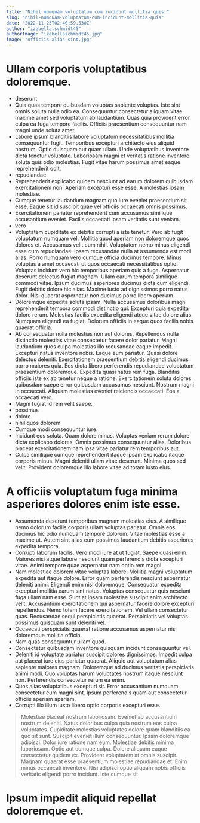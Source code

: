 ```yaml
---
title: "Nihil numquam voluptatum cum incidunt mollitia quis."
slug: "nihil-numquam-voluptatum-cum-incidunt-mollitia-quis"
date: "2022-11-23T02:40:59.530Z"
author: "izabella.schmidt45"
authorImage: "izabellaschmidt45.jpg"
image: "officiis-alias-sint.jpg"
---
```

# Ullam corporis voluptatibus doloremque.
- deserunt
- Quia quas tempore quibusdam voluptas sapiente voluptas. Iste sint omnis soluta nulla odio ea. Consequuntur consectetur aliquam vitae maxime amet sed voluptatum ab laudantium. Quas quia provident error culpa ea fuga tempore facilis. Officiis praesentium consequuntur nam magni unde soluta amet.
- Labore ipsum blanditiis labore voluptatum necessitatibus mollitia consequuntur fugit. Temporibus excepturi architecto eius aliquid nostrum. Optio quisquam aut quam ullam. Unde voluptatibus inventore dicta tenetur voluptate. Laboriosam magni et veritatis ratione inventore soluta quis odio molestias. Fugit vitae harum possimus amet eaque reprehenderit odit.
- repudiandae
- Reprehenderit explicabo quidem nesciunt ad earum dolorem quibusdam exercitationem non. Aperiam excepturi esse esse. A molestias ipsam molestiae.
- Cumque tenetur laudantium magnam quo iure eveniet praesentium sit esse. Eaque sit id suscipit quae vel officiis occaecati omnis possimus.
- Exercitationem pariatur reprehenderit cum accusamus similique accusantium eveniet.
Facilis occaecati ipsam veritatis sunt veniam.
- vero
- Voluptatem cupiditate ex debitis corrupti a iste tenetur. Vero ab fugit voluptatum numquam vel. Mollitia quod aperiam non doloremque quos dolores et. Accusamus velit cum nihil. Voluptatem nemo minus eligendi esse cum repudiandae. Ipsam recusandae nulla at assumenda est modi alias.
Porro numquam vero cumque officia ducimus tempore. Minus voluptas a amet occaecati ut quos occaecati necessitatibus optio. Voluptas incidunt vero hic temporibus aperiam quis a fuga.
Aspernatur deserunt delectus fugiat magnam. Ullam earum tempora similique commodi vitae. Ipsum ducimus asperiores ducimus dicta cum eligendi. Fugit debitis dolore hic alias. Maxime iusto ad dignissimos porro natus dolor. Nisi quaerat aspernatur non ducimus porro libero aperiam.
- Doloremque expedita soluta ipsam. Nulla accusamus doloribus magni reprehenderit tempora commodi distinctio qui. Excepturi quia expedita dolore rerum. Molestias facilis expedita eligendi atque vitae dolore alias. Numquam eligendi ea fugiat. Dolorum officiis in eaque quos facilis nobis quaerat officia.
- Ab consequatur nulla molestias non aut dolores. Repellendus nulla distinctio molestias vitae consectetur facere dolor pariatur. Magni laudantium quos culpa molestias illo recusandae eaque impedit. Excepturi natus inventore nobis.
Eaque eum pariatur. Quasi dolore delectus deleniti. Exercitationem praesentium debitis eligendi ducimus porro maiores quia. Eos dicta libero perferendis repudiandae voluptatum praesentium doloremque. Expedita quasi natus rem fuga.
Blanditiis officiis iste ex ab tenetur neque a ratione. Exercitationem soluta dolores quibusdam saepe error quibusdam accusamus nesciunt. Nostrum magni in occaecati. Aliquam molestias eveniet reiciendis occaecati. Eos a occaecati vero.
- Magni fugiat id rem velit saepe.
- possimus
- dolore
- nihil quos dolorem
- Cumque modi consequuntur iure.
- Incidunt eos soluta.
Quam dolore minus.
Voluptas veniam rerum dolore dicta explicabo dolores.
Omnis possimus consequuntur alias.
Doloribus placeat exercitationem nam ipsa vitae pariatur rem temporibus aut.
- Culpa similique cumque reprehenderit itaque ipsam explicabo itaque corporis minus. Magni deleniti ullam vitae deserunt. Minima quos sed velit. Provident doloremque illo labore vitae ad totam iusto eius.
# A officiis voluptatum fuga minima asperiores dolores enim iste esse.
- Assumenda deserunt temporibus magnam molestias eius. A similique nemo dolorum facilis corporis ullam voluptas pariatur. Omnis eos ducimus hic odio numquam tempore dolorum. Vitae molestias esse a maxime ut. Autem sint alias cum possimus laudantium debitis asperiores expedita tempora.
- Corrupti laborum facilis. Vero modi iure at ut fugiat. Saepe quasi enim. Maiores nisi atque labore nesciunt quam perferendis dicta excepturi vitae. Animi tempore quae aspernatur nam optio rem magni.
- Nam molestiae dolorem vitae voluptas labore. Mollitia magni voluptatum expedita aut itaque dolore. Error quam perferendis nesciunt aspernatur deleniti animi.
Eligendi enim nisi doloremque. Consequatur expedita excepturi mollitia earum sint natus. Voluptas consequatur quis nesciunt fuga ullam nam esse. Sunt at ipsam molestiae suscipit enim architecto velit. Accusantium exercitationem qui aspernatur facere dolore excepturi repellendus.
Nemo totam facere exercitationem. Vel ullam consectetur quas. Recusandae sequi perspiciatis quaerat. Perspiciatis vel voluptas possimus quisquam sunt deleniti vel.
- Occaecati perspiciatis quaerat ratione accusamus aspernatur nisi doloremque mollitia officia.
- Nam quas consequuntur ullam quod.
- Consectetur quibusdam inventore quisquam incidunt consequuntur vel.
- Deleniti id voluptate pariatur suscipit dolores dignissimos. Impedit culpa aut placeat iure eius pariatur quaerat. Aliquid aut voluptatum alias sapiente maiores magnam. Doloremque ad ducimus veritatis perspiciatis animi modi. Quo voluptas harum voluptates nostrum itaque nesciunt non. Perferendis consectetur rerum ea enim.
- Quos alias voluptatibus excepturi sit.
Error accusantium numquam consectetur eum magni sint.
Ipsum perferendis quam aut consectetur officiis aperiam aperiam.
- Corrupti illo illum iusto libero optio corporis excepturi esse.
> Molestiae placeat nostrum laboriosam.
Eveniet ab accusantium nostrum deleniti.
> Natus doloribus culpa quia nostrum eos culpa voluptates.
Cupiditate molestias voluptates dolore quam blanditiis ea quo sit sunt.
> Suscipit eveniet illum consequuntur. Ipsam doloremque adipisci. Dolor iure ratione nam eum. Molestiae debitis minima laboriosam. Optio aut cumque culpa.
> Dolore aliquam eaque consectetur quidem ex. Provident voluptatem at omnis suscipit. Magnam quaerat esse praesentium molestiae repudiandae et. Enim minus occaecati inventore. Nisi adipisci optio aliquam nobis officiis veritatis eligendi porro incidunt.
> iste cumque sit
# Ipsum impedit aliquid repellat doloremque et.